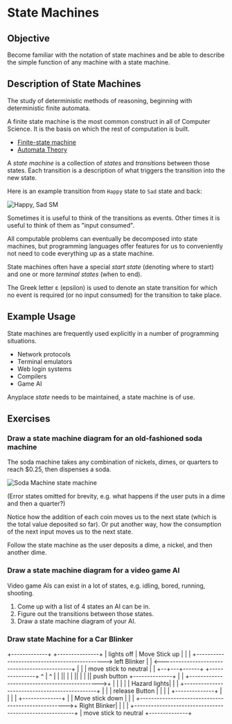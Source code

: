 # State Machines

## Objective

Become familiar with the notation of state machines and be able to describe the
simple function of any machine with a state machine.

## Description of State Machines

The study of deterministic methods of reasoning, beginning with deterministic
finite automata.

A finite state machine is the most common construct in all of Computer Science.
It is the basis on which the rest of computation is built.

* [Finite-state machine](https://en.wikipedia.org/wiki/Finite-state_machine)
* [Automata Theory](https://en.wikipedia.org/wiki/Automata_theory)

A _state machine_ is a collection of _states_ and _transitions_ between those
states. Each transition is a description of what triggers the transition into
the new state.

Here is an example transition from `Happy` state to `Sad` state and back:

![Happy, Sad SM](img/happy-sad-sm.png)

Sometimes it is useful to think of the transitions as events. Other times it is
useful to think of them as "input consumed".

All computable problems can eventually be decomposed into state machines, but
programming languages offer features for us to conveniently not need to code
everything up as a state machine.

State machines often have a special _start state_ (denoting where to start) and
one or more _terminal states_ (when to end).

The Greek letter ε (epsilon) is used to denote an state transition for which no
event is required (or no input consumed) for the transition to take place.

## Example Usage

State machines are frequently used explicitly in a number of programming situations.

* Network protocols
* Terminal emulators
* Web login systems
* Compilers
* Game AI

Anyplace _state_ needs to be maintained, a state machine is of use.

## Exercises

### Draw a state machine diagram for an old-fashioned soda machine

The soda machine takes any combination of nickels, dimes, or quarters to reach
$0.25, then dispenses a soda.

![Soda Machine state machine](img/soda-states.png)

(Error states omitted for brevity, e.g. what happens if the user puts in a dime
and then a quarter?)

Notice how the addition of each coin moves us to the next state (which is the
total value deposited so far). Or put another way, how the consumption of the
next input moves us to the next state.

Follow the state machine as the user deposits a dime, a nickel, and then another
dime.


### Draw a state machine diagram for a video game AI

Video game AIs can exist in a lot of states, e.g. idling, bored, running, shooting.

1. Come up with a list of 4 states an AI can be in.
2. Figure out the transitions between those states.
3. Draw a state machine diagram of your AI.


### Draw state Machine for a Car Blinker

+-------------+                                             +---------------+
|  lights off |             Move Stick up                   |               |
|             +---------------------------------------------> left Blinker  |
|             <---------------------------------------------+               |
|             |             move stick to neutral           |               |
+--+---+------+                                             +---------------+
   ^   |     ^
   |   |     ||
   |   |     ||
   |   |     ||           push button                       +--------------+
   |   |     +--------------------------------------------->+              |
   |   |     |                                              | Hazard lights|
   |   |     +----------------------------------------------+              |
   |   |                  release Button                    |              |
   |   |                                                    +--------------+
   |   |
   |   |                                                    +--------------+
   |   |                  Move stick down                   |              |
   |   +--------------------------------------------------->+ Right Blinker|
   |                                                        |              |
   +--------------------------------------------------------+              |
                          move stick to neutral             +--------------+

